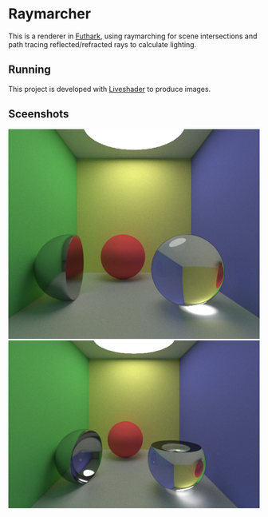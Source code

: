 # Raymarcher

This is a renderer in [Futhark](futhark-lang.org), using raymarching for scene intersections and path tracing reflected/refracted rays to calculate lighting.

## Running

This project is developed with [Liveshader](https://github.com/Vizaxo/liveshader-futhark) to produce images.

## Sceenshots

![](screenshots/cornell-box-1.png)
![](screenshots/cornell-box-2.png)
